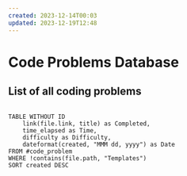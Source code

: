 ```yaml
---
created: 2023-12-14T00:03
updated: 2023-12-19T12:48
---
```


# Code Problems Database

## List of all coding problems

```dataview

TABLE WITHOUT ID
	link(file.link, title) as Completed,
	time_elapsed as Time,
	difficulty as Difficulty,
	dateformat(created, "MMM dd, yyyy") as Date
FROM #code_problem 
WHERE !contains(file.path, "Templates")
SORT created DESC
```

